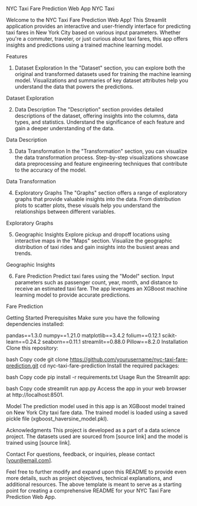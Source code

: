 NYC Taxi Fare Prediction Web App
NYC Taxi

Welcome to the NYC Taxi Fare Prediction Web App! This Streamlit application provides an interactive and user-friendly interface for predicting taxi fares in New York City based on various input parameters. Whether you're a commuter, traveler, or just curious about taxi fares, this app offers insights and predictions using a trained machine learning model.

Features
1. Dataset Exploration
In the "Dataset" section, you can explore both the original and transformed datasets used for training the machine learning model. Visualizations and summaries of key dataset attributes help you understand the data that powers the predictions.

Dataset Exploration

2. Data Description
The "Description" section provides detailed descriptions of the dataset, offering insights into the columns, data types, and statistics. Understand the significance of each feature and gain a deeper understanding of the data.

Data Description

3. Data Transformation
In the "Transformation" section, you can visualize the data transformation process. Step-by-step visualizations showcase data preprocessing and feature engineering techniques that contribute to the accuracy of the model.

Data Transformation

4. Exploratory Graphs
The "Graphs" section offers a range of exploratory graphs that provide valuable insights into the data. From distribution plots to scatter plots, these visuals help you understand the relationships between different variables.

Exploratory Graphs

5. Geographic Insights
Explore pickup and dropoff locations using interactive maps in the "Maps" section. Visualize the geographic distribution of taxi rides and gain insights into the busiest areas and trends.

Geographic Insights

6. Fare Prediction
Predict taxi fares using the "Model" section. Input parameters such as passenger count, year, month, and distance to receive an estimated taxi fare. The app leverages an XGBoost machine learning model to provide accurate predictions.

Fare Prediction

Getting Started
Prerequisites
Make sure you have the following dependencies installed:

pandas==1.3.0
numpy==1.21.0
matplotlib==3.4.2
folium==0.12.1
scikit-learn==0.24.2
seaborn==0.11.1
streamlit==0.88.0
Pillow==8.2.0
Installation
Clone this repository:

bash
Copy code
git clone https://github.com/yourusername/nyc-taxi-fare-prediction.git
cd nyc-taxi-fare-prediction
Install the required packages:

bash
Copy code
pip install -r requirements.txt
Usage
Run the Streamlit app:

bash
Copy code
streamlit run app.py
Access the app in your web browser at http://localhost:8501.

Model
The prediction model used in this app is an XGBoost model trained on New York City taxi fare data. The trained model is loaded using a saved pickle file (xgboost_haversine_model.pkl).

Acknowledgments
This project is developed as a part of a data science project. The datasets used are sourced from [source link] and the model is trained using [source link].

Contact
For questions, feedback, or inquiries, please contact [your@email.com].

Feel free to further modify and expand upon this README to provide even more details, such as project objectives, technical explanations, and additional resources. The above template is meant to serve as a starting point for creating a comprehensive README for your NYC Taxi Fare Prediction Web App.
